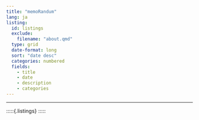 ```yaml
---
title: "memoRandum"
lang: ja
listing: 
  id: listings
  exclude:
    filename: "about.qmd"
  type: grid
  date-format: long
  sort: "date desc"
  categories: numbered
  fields: 
    - title
    - date
    - description
    - categories
---
```





-----

:::::{.listings}
:::::
